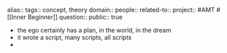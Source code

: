 alias::
tags:: concept, theory
domain::
people::
related-to::
project:: #AMT #[[Inner Beginner]] 
question::
public:: true

- the ego certainly has a plan, in the world, in the dream
- it wrote a script, many scripts, all scripts
-